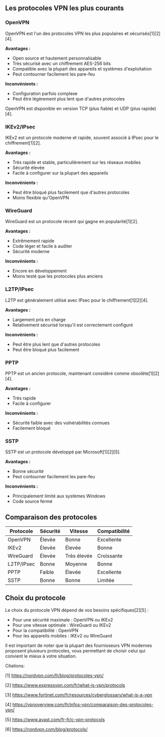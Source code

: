 ## Les protocoles VPN les plus courants

### OpenVPN

OpenVPN est l'un des protocoles VPN les plus populaires et sécurisés[1][2][4].

**Avantages :**
- Open source et hautement personnalisable
- Très sécurisé avec un chiffrement AES-256 bits
- Compatible avec la plupart des appareils et systèmes d'exploitation
- Peut contourner facilement les pare-feu

**Inconvénients :**
- Configuration parfois complexe
- Peut être légèrement plus lent que d'autres protocoles

OpenVPN est disponible en version TCP (plus fiable) et UDP (plus rapide)[4].

### IKEv2/IPsec

IKEv2 est un protocole moderne et rapide, souvent associé à IPsec pour le chiffrement[1][2].

**Avantages :**
- Très rapide et stable, particulièrement sur les réseaux mobiles
- Sécurité élevée
- Facile à configurer sur la plupart des appareils

**Inconvénients :**
- Peut être bloqué plus facilement que d'autres protocoles
- Moins flexible qu'OpenVPN

### WireGuard

WireGuard est un protocole récent qui gagne en popularité[1][2].

**Avantages :**
- Extrêmement rapide
- Code léger et facile à auditer
- Sécurité moderne

**Inconvénients :**
- Encore en développement
- Moins testé que les protocoles plus anciens

### L2TP/IPsec

L2TP est généralement utilisé avec IPsec pour le chiffrement[1][2][4].

**Avantages :**
- Largement pris en charge
- Relativement sécurisé lorsqu'il est correctement configuré

**Inconvénients :**
- Peut être plus lent que d'autres protocoles
- Peut être bloqué plus facilement

### PPTP

PPTP est un ancien protocole, maintenant considéré comme obsolète[1][2][4].

**Avantages :**
- Très rapide
- Facile à configurer

**Inconvénients :**
- Sécurité faible avec des vulnérabilités connues
- Facilement bloqué

### SSTP

SSTP est un protocole développé par Microsoft[1][2][5].

**Avantages :**
- Bonne sécurité
- Peut contourner facilement les pare-feu

**Inconvénients :**
- Principalement limité aux systèmes Windows
- Code source fermé

## Comparaison des protocoles

| Protocole | Sécurité | Vitesse | Compatibilité |
|-----------|----------|---------|---------------|
| OpenVPN   | Élevée   | Bonne   | Excellente    |
| IKEv2     | Élevée   | Élevée  | Bonne         |
| WireGuard | Élevée   | Très élevée | Croissante |
| L2TP/IPsec| Bonne    | Moyenne | Bonne         |
| PPTP      | Faible   | Élevée  | Excellente    |
| SSTP      | Bonne    | Bonne   | Limitée       |

## Choix du protocole

Le choix du protocole VPN dépend de vos besoins spécifiques[2][5] :

- Pour une sécurité maximale : OpenVPN ou IKEv2
- Pour une vitesse optimale : WireGuard ou IKEv2
- Pour la compatibilité : OpenVPN
- Pour les appareils mobiles : IKEv2 ou WireGuard

Il est important de noter que la plupart des fournisseurs VPN modernes proposent plusieurs protocoles, vous permettant de choisir celui qui convient le mieux à votre situation.

Citations:

[1] https://nordvpn.com/fr/blog/protocoles-vpn/

[2] https://www.expressvpn.com/fr/what-is-vpn/protocols

[3] https://www.fortinet.com/fr/resources/cyberglossary/what-is-a-vpn

[4] https://vpnoverview.com/fr/infos-vpn/comparaison-des-protocoles-vpn/

[5] https://www.avast.com/fr-fr/c-vpn-protocols

[6] https://nordvpn.com/blog/protocols/
